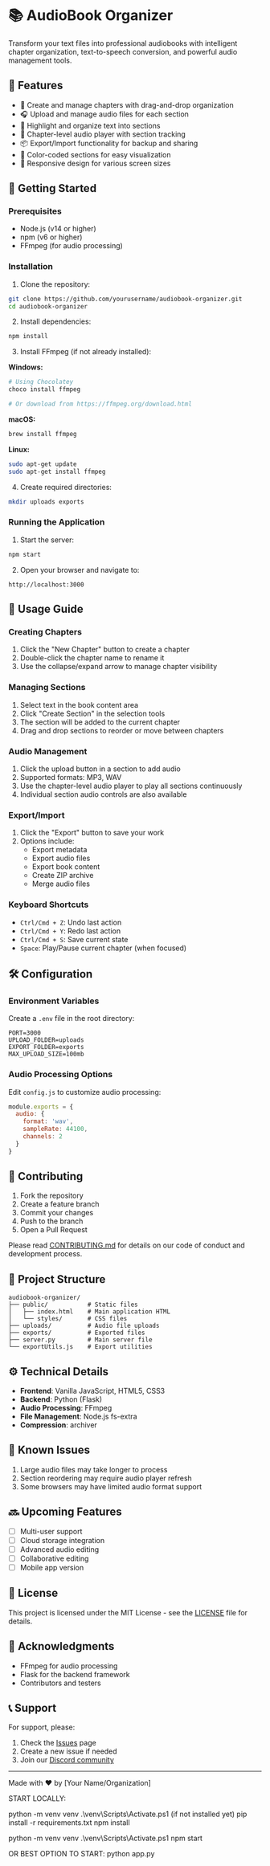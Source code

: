 # 📚 AudioBook Organizer

Transform your text files into professional audiobooks with intelligent chapter organization, text-to-speech conversion, and powerful audio management tools.

## 🌟 Features

- 📖 Create and manage chapters with drag-and-drop organization
- 🎧 Upload and manage audio files for each section
- 🎯 Highlight and organize text into sections
- 🎵 Chapter-level audio player with section tracking
- 📦 Export/Import functionality for backup and sharing
- 🎨 Color-coded sections for easy visualization
- 📱 Responsive design for various screen sizes

## 🚀 Getting Started

### Prerequisites

- Node.js (v14 or higher)
- npm (v6 or higher)
- FFmpeg (for audio processing)

### Installation

1. Clone the repository:
```bash
git clone https://github.com/yourusername/audiobook-organizer.git
cd audiobook-organizer
```

2. Install dependencies:
```bash
npm install
```

3. Install FFmpeg (if not already installed):

**Windows:**
```bash
# Using Chocolatey
choco install ffmpeg

# Or download from https://ffmpeg.org/download.html
```

**macOS:**
```bash
brew install ffmpeg
```

**Linux:**
```bash
sudo apt-get update
sudo apt-get install ffmpeg
```

4. Create required directories:
```bash
mkdir uploads exports
```

### Running the Application

1. Start the server:
```bash
npm start
```

2. Open your browser and navigate to:
```
http://localhost:3000
```

## 📖 Usage Guide

### Creating Chapters

1. Click the "New Chapter" button to create a chapter
2. Double-click the chapter name to rename it
3. Use the collapse/expand arrow to manage chapter visibility

### Managing Sections

1. Select text in the book content area
2. Click "Create Section" in the selection tools
3. The section will be added to the current chapter
4. Drag and drop sections to reorder or move between chapters

### Audio Management

1. Click the upload button in a section to add audio
2. Supported formats: MP3, WAV
3. Use the chapter-level audio player to play all sections continuously
4. Individual section audio controls are also available

### Export/Import

1. Click the "Export" button to save your work
2. Options include:
   - Export metadata
   - Export audio files
   - Export book content
   - Create ZIP archive
   - Merge audio files

### Keyboard Shortcuts

- `Ctrl/Cmd + Z`: Undo last action
- `Ctrl/Cmd + Y`: Redo last action
- `Ctrl/Cmd + S`: Save current state
- `Space`: Play/Pause current chapter (when focused)

## 🛠️ Configuration

### Environment Variables

Create a `.env` file in the root directory:

```env
PORT=3000
UPLOAD_FOLDER=uploads
EXPORT_FOLDER=exports
MAX_UPLOAD_SIZE=100mb
```

### Audio Processing Options

Edit `config.js` to customize audio processing:

```javascript
module.exports = {
  audio: {
    format: 'wav',
    sampleRate: 44100,
    channels: 2
  }
}
```

## 🤝 Contributing

1. Fork the repository
2. Create a feature branch
3. Commit your changes
4. Push to the branch
5. Open a Pull Request

Please read [CONTRIBUTING.md](CONTRIBUTING.md) for details on our code of conduct and development process.

## 📝 Project Structure

```
audiobook-organizer/
├── public/           # Static files
│   ├── index.html    # Main application HTML
│   └── styles/       # CSS files
├── uploads/          # Audio file uploads
├── exports/          # Exported files
├── server.py         # Main server file
└── exportUtils.js    # Export utilities
```

## ⚙️ Technical Details

- **Frontend**: Vanilla JavaScript, HTML5, CSS3
- **Backend**: Python (Flask)
- **Audio Processing**: FFmpeg
- **File Management**: Node.js fs-extra
- **Compression**: archiver

## 🐛 Known Issues

1. Large audio files may take longer to process
2. Section reordering may require audio player refresh
3. Some browsers may have limited audio format support

## 🔜 Upcoming Features

- [ ] Multi-user support
- [ ] Cloud storage integration
- [ ] Advanced audio editing
- [ ] Collaborative editing
- [ ] Mobile app version

## 📄 License

This project is licensed under the MIT License - see the [LICENSE](LICENSE) file for details.

## 🙏 Acknowledgments

- FFmpeg for audio processing
- Flask for the backend framework
- Contributors and testers

## 📞 Support

For support, please:
1. Check the [Issues](https://github.com/yourusername/audiobook-organizer/issues) page
2. Create a new issue if needed
3. Join our [Discord community](https://discord.gg/yourinvitelink)

---

Made with ❤️ by [Your Name/Organization] 


START LOCALLY:

python -m venv venv
.\venv\Scripts\Activate.ps1
(if not installed yet)
pip install -r requirements.txt
npm install 

python -m venv venv
.\venv\Scripts\Activate.ps1
npm start

OR BEST OPTION TO START:
python app.py

<!-- Deployment trigger: 2025-06-17 -->